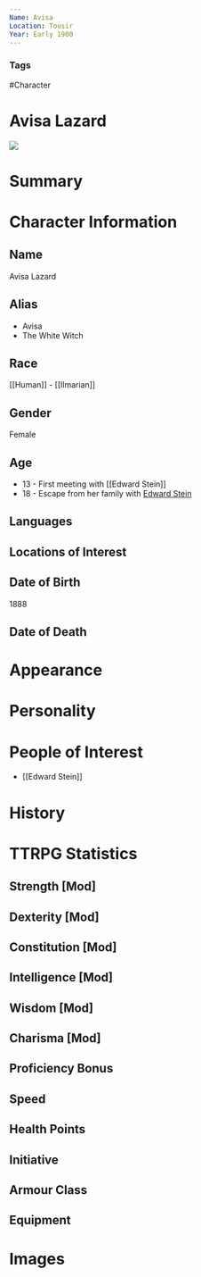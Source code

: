 ```yaml
---
Name: Avisa
Location: Tousir
Year: Early 1900
---
```


### Tags
#Character

# Avisa Lazard

![](1339451276_preview_adam%202.jpg)

# Summary


# Character Information

## Name
Avisa Lazard

## Alias
- Avisa
- The White Witch

## Race
[[Human]] - [[Ilmarian]]

## Gender
Female
## Age
- 13 - First meeting with [[Edward Stein]]
- 18 - Escape from her family with [Edward Stein](Edward%20Stein.md)
## Languages

## Locations of Interest

## Date of Birth
1888

## Date of Death

# Appearance

# Personality

# People of Interest
- [[Edward Stein]]
# History

# TTRPG Statistics
## Strength [Mod] 

## Dexterity [Mod] 

## Constitution [Mod] 

## Intelligence [Mod] 

## Wisdom [Mod] 

## Charisma [Mod] 

## Proficiency Bonus 

## Speed 

## Health Points 

## Initiative 

## Armour Class 

## Equipment

# Images
